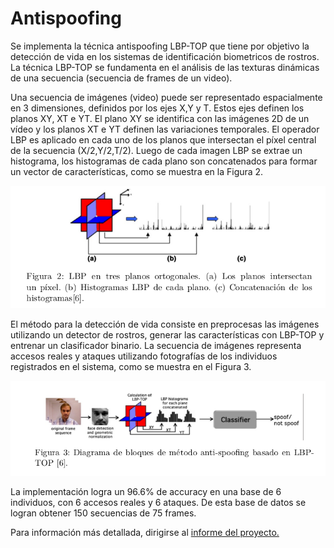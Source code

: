 # Antispoofing

Se implementa la técnica antispoofing LBP-TOP que tiene por objetivo la detección de vida en los sistemas de identificación biometricos de rostros. La técnica LBP-TOP se fundamenta en el análisis de las texturas dinámicas de una secuencia (secuencia de frames de un video). 

Una secuencia de imágenes (video) puede ser representado espacialmente en 3 dimensiones, definidos por los ejes X,Y y T. Estos ejes definen los planos XY, XT e YT. El plano XY se identifica con las imágenes 2D de un vídeo y los planos XT e YT definen las variaciones temporales. El operador LBP es aplicado en cada uno de los planos que intersectan el píxel central de la secuencia (X/2,Y/2,T/2). Luego de cada imagen LBP se extrae un histograma, los histogramas de cada plano son concatenados para formar un vector de características,  como se muestra en la Figura 2. 

![Test Image 1](Selección_112.png)

El método para la detección de vida consiste en preprocesas las imágenes utilizando un detector de rostros, generar las características con LBP-TOP y entrenar un clasificador binario. La secuencia de imágenes representa accesos reales y ataques utilizando fotografías de los individuos registrados en el sistema, como se muestra en el Figura 3.


![Test Image 1](Selección_113.png)

La implementación logra un $96.6\%$ de accuracy en una base de 6 individuos, con 6 accesos reales y 6 ataques. De esta base de datos se logran obtener 150 secuencias de 75 frames. 

Para información más detallada, dirigirse al [informe del proyecto.](https://drive.google.com/file/d/1ND-U1ZEVcrPkyj27iJTeKd3ir2ENLbfW/view?usp=sharing)



